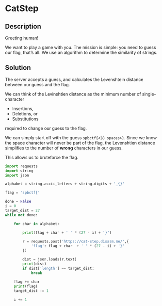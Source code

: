 # CatStep

## Description

Greeting human!

We want to play a game with you. The mission is simple: you need to guess our flag, that’s all. We use an algorithm to determine the similarity of strings.

## Solution

The server accepts a guess, and calculates the Levenshtein distance between our guess and the flag. 

We can think of the Levinshtien distance as the minimum number of single-character

* Insertions,
* Deletions, or
* Substitutions

required to change our guess to the flag.

We can simply start off with the guess `spbctf{<28 spaces>}`. Since we know the space character will never be part of the flag, the Levenshtien distance simplifies to the number of **wrong** characters in our guess.

This allows us to bruteforce the flag.

```python
import requests
import string
import json

alphabet = string.ascii_letters + string.digits + '_{}'

flag = 'spbctf{'

done = False
i = 0
target_dist = 27
while not done:

    for char in alphabet:

        print(flag + char + ' ' * (27 - i) + '}')
        
        r = requests.post('https://cat-step.disasm.me/',{
            'flag': flag + char  + ' ' * (27 - i) + '}'
        })

        dist = json.loads(r.text)
        print(dist)
        if dist['length'] == target_dist:
            break
    
    flag += char
    print(flag)
    target_dist -= 1

    i += 1
```
